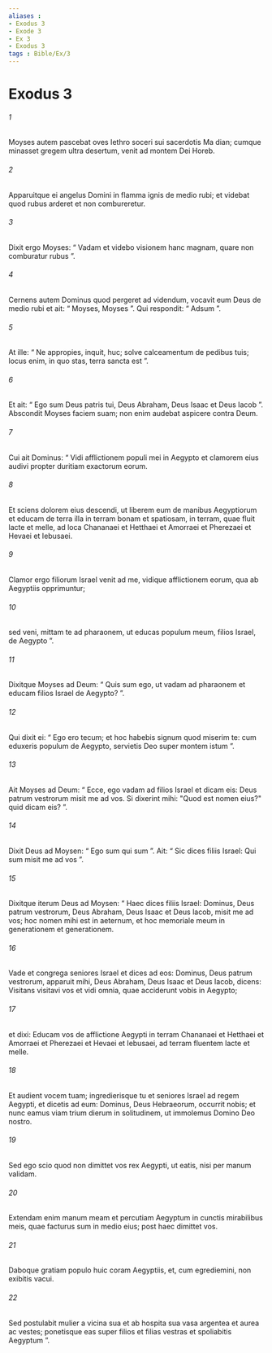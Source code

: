 ```yaml
---
aliases : 
- Exodus 3
- Exode 3
- Ex 3
- Exodus 3
tags : Bible/Ex/3
---
```


# Exodus 3

###### 1
Moyses autem pascebat oves Iethro soceri sui sacerdotis Ma dian; cumque minasset gregem ultra desertum, venit ad montem Dei Horeb. 
###### 2
Apparuitque ei angelus Domini in flamma ignis de medio rubi; et videbat quod rubus arderet et non combureretur.
###### 3
Dixit ergo Moyses: “ Vadam et videbo visionem hanc magnam, quare non comburatur rubus ”. 
###### 4
Cernens autem Dominus quod pergeret ad videndum, vocavit eum Deus de medio rubi et ait: “ Moyses, Moyses ”. Qui respondit: “ Adsum ”. 
###### 5
At ille: “ Ne appropies, inquit, huc; solve calceamentum de pedibus tuis; locus enim, in quo stas, terra sancta est ”. 
###### 6
Et ait: “ Ego sum Deus patris tui, Deus Abraham, Deus Isaac et Deus Iacob ”. Abscondit Moyses faciem suam; non enim audebat aspicere contra Deum.
###### 7
Cui ait Dominus: “ Vidi afflictionem populi mei in Aegypto et clamorem eius audivi propter duritiam exactorum eorum. 
###### 8
Et sciens dolorem eius descendi, ut liberem eum de manibus Aegyptiorum et educam de terra illa in terram bonam et spatiosam, in terram, quae fluit lacte et melle, ad loca Chananaei et Hetthaei et Amorraei et Pherezaei et Hevaei et Iebusaei. 
###### 9
Clamor ergo filiorum Israel venit ad me, vidique afflictionem eorum, qua ab Aegyptiis opprimuntur; 
###### 10
sed veni, mittam te ad pharaonem, ut educas populum meum, filios Israel, de Aegypto ”. 
###### 11
Dixitque Moyses ad Deum: “ Quis sum ego, ut vadam ad pharaonem et educam filios Israel de Aegypto? ”. 
###### 12
Qui dixit ei: “ Ego ero tecum; et hoc habebis signum quod miserim te: cum eduxeris populum de Aegypto, servietis Deo super montem istum ”.
###### 13
Ait Moyses ad Deum: “ Ecce, ego vadam ad filios Israel et dicam eis: Deus patrum vestrorum misit me ad vos. Si dixerint mihi: "Quod est nomen eius?" quid dicam eis? ”. 
###### 14
Dixit Deus ad Moysen: “ Ego sum qui sum ”. Ait: “ Sic dices filiis Israel: Qui sum misit me ad vos ”. 
###### 15
Dixitque iterum Deus ad Moysen: “ Haec dices filiis Israel: Dominus, Deus patrum vestrorum, Deus Abraham, Deus Isaac et Deus lacob, misit me ad vos; hoc nomen mihi est in aeternum, et hoc memoriale meum in generationem et generationem. 
###### 16
Vade et congrega seniores Israel et dices ad eos: Dominus, Deus patrum vestrorum, apparuit mihi, Deus Abraham, Deus Isaac et Deus Iacob, dicens: Visitans visitavi vos et vidi omnia, quae acciderunt vobis in Aegypto; 
###### 17
et dixi: Educam vos de afflictione Aegypti in terram Chananaei et Hetthaei et Amorraei et Pherezaei et Hevaei et Iebusaei, ad terram fluentem lacte et melle. 
###### 18
Et audient vocem tuam; ingredierisque tu et seniores Israel ad regem Aegypti, et dicetis ad eum: Dominus, Deus Hebraeorum, occurrit nobis; et nunc eamus viam trium dierum in solitudinem, ut immolemus Domino Deo nostro.
###### 19
Sed ego scio quod non dimittet vos rex Aegypti, ut eatis, nisi per manum validam. 
###### 20
Extendam enim manum meam et percutiam Aegyptum in cunctis mirabilibus meis, quae facturus sum in medio eius; post haec dimittet vos. 
###### 21
Daboque gratiam populo huic coram Aegyptiis, et, cum egrediemini, non exibitis vacui. 
###### 22
Sed postulabit mulier a vicina sua et ab hospita sua vasa argentea et aurea ac vestes; ponetisque eas super filios et filias vestras et spoliabitis Aegyptum ”.

